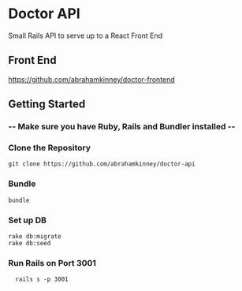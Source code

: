 # Doctor API
Small Rails API to serve up to a React Front End

## Front End
https://github.com/abrahamkinney/doctor-frontend

## Getting Started

### -- Make sure you have Ruby, Rails and Bundler installed --


### Clone the Repository
```console
git clone https://github.com/abrahamkinney/doctor-api
```

### Bundle
```console
bundle
```

### Set up DB
```console
rake db:migrate
rake db:seed
```

### Run Rails on Port 3001
```console
  rails s -p 3001
```
